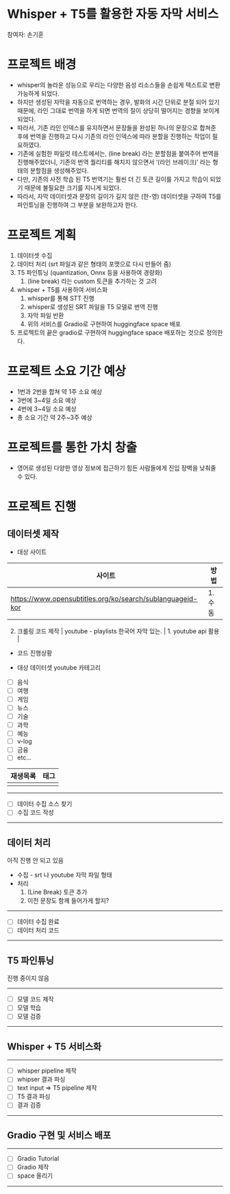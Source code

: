 # Whisper + T5를 활용한 자동 자막 서비스

참여자: 손기훈

# 프로젝트 배경

- whisper의 놀라운 성능으로 우리는 다양한 음성 리소스들을 손쉽게 텍스트로 변환 가능하게 되었다.
- 하지만 생성된 자막을 자동으로 번역하는 경우, 발화의 시간 단위로 분절 되어 있기 때문에, 라인 그대로 번역을 하게 되면 번역의 질이 상당히 떨어지는 경향을 보이게 되었다.
- 따라서, 기존 라인 인덱스를 유지하면서 문장들을 완성된 하나의 문장으로 합쳐준 후에 번역을 진행하고 다시 기존의 라인 인덱스에 따라 분할을 진행하는 작업이 필요하였다.
- 기존에 실험한 파일럿 테스트에서는, (line break) 라는 분할점을 붙여주어 번역을 진행해주었더니, 기존의 번역 퀄리티를 해치지 않으면서 ‘(라인 브레이크)’ 라는 형태의 분할점을 생성해주었다.
- 다만, 기존의 사전 학습 된 T5 번역기는 훨씬 더 긴 토큰 길이를 가지고 학습이 되었기 때문에 불필요한 크기를 지니게 되었다.
- 따라서, 자막 데이터셋과 문장의 길이가 길지 않은 (한-영) 데이터셋을 구하여 T5를 파인튜닝을 진행하여 그 부분을 보완하고자 한다.

# 프로젝트 계획

1. 데이터셋 수집
2. 데이터 처리 (srt 파일과 같은 형태의 포맷으로 다시 만들어 줌)
3. T5 파인튜닝 (quantization, Onnx 등을 사용하여 경량화)
    1. (line break) 라는 custom 토큰을 추가하는 것 고려
4. whisper + T5를 사용하여 서비스화
    1. whisper를 통해 STT 진행
    2. whisper로 생성된 SRT 파일을 T5 모델로 번역 진행
    3. 자막 파일 반환
    4. 위의 서비스를 Gradio로 구현하여 huggingface space 배포
5. 프로젝트의 끝은 gradio로 구현하여 huggingface space 배포하는 것으로 정의한다.

# 프로젝트 소요 기간 예상

- 1번과 2번을 합쳐 약 1주 소요 예상
- 3번에 3~4일 소요 예상
- 4번에 3~4일 소요 예상
- 총 소요 기간 약 2주~3주 예상

# 프로젝트를 통한 가치 창출

- 영어로 생성된 다양한 영상 정보에 접근하기 힘든 사람들에게 진입 장벽을 낮춰줄 수 있다.

# 프로젝트 진행

## 데이터셋 제작

- 대상 사이트

| 사이트 | 방법 |
| --- | --- |
| https://www.opensubtitles.org/ko/search/sublanguageid-kor | 1. 수동|

2. 크롤링 코드 제작 
| youtube - playlists 한국어 자막 있는. | 1. youtube api 활용 |
- 코드 진행상황
    

- 대상 데이터셋 youtube 카테고리

- [ ] 음식
- [ ] 여행
- [ ] 게임
- [ ] 뉴스
- [ ] 기술
- [ ] 과학
- [ ] 예능
- [ ] v-log
- [ ] 금융
- [ ] etc...

|재생목록|태그|
|---|---|
|||
    

---

- [ ]  데이터 수집 소스 찾기
- [ ]  수집 코드 작성

---

## 데이터 처리

아직 진행 안 되고 있음

- 수집 - srt 나 youtube 자막 파일 형태
- 처리
    1. (Line Break) 토큰 추가
    2. 이전 문장도 함께 들어가게 할지?

---

- [ ]  데이터 수집 완료
- [ ]  데이터 처리 코드

---

## T5 파인튜닝

진행 중이지 않음

---

- [ ]  모델 코드 제작
- [ ]  모델 학습
- [ ]  모델 검증

---

## Whisper + T5 서비스화

---

- [ ]  whisper pipeline 제작
- [ ]  whipser 결과 파싱
- [ ]  text input ⇒ T5 pipeline 제작
- [ ]  T5 결과 파싱
- [ ]  결과 검증

---

## Gradio 구현 및 서비스 배포

---

- [ ]  Gradio Tutorial
- [ ]  Gradio 제작
- [ ]  space 올리기

---
